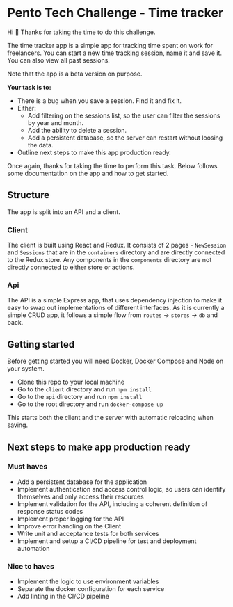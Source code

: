 # Pento Tech Challenge - Time tracker

Hi 👋
Thanks for taking the time to do this challenge.

The time tracker app is a simple app for tracking time spent on work for freelancers. You can start a new time tracking session, name it and save it.
You can also view all past sessions.

Note that the app is a beta version on purpose.

**Your task is to:**

- There is a bug when you save a session. Find it and fix it.
- Either:
  - Add filtering on the sessions list, so the user can filter the sessions by year and month.
  - Add the ability to delete a session.
  - Add a persistent database, so the server can restart without loosing the data.
- Outline next steps to make this app production ready.

Once again, thanks for taking the time to perform this task. Below follows some documentation on the app and how to get started.

## Structure

The app is split into an API and a client.

### Client

The client is built using React and Redux. It consists of 2 pages - `NewSession` and `Sessions` that are in the `containers` directory and are directly connected to the Redux store. Any components in the `components` directory are not directly connected to either store or actions.

### Api

The API is a simple Express app, that uses dependency injection to make it easy to swap out implementations of different interfaces. As it is currently a simple CRUD app, it follows a simple flow from `routes` -> `stores` -> `db` and back.

## Getting started

Before getting started you will need Docker, Docker Compose and Node on your system.

- Clone this repo to your local machine
- Go to the `client` directory and run `npm install`
- Go to the `api` directory and run `npm install`
- Go to the root directory and run `docker-compose up`

This starts both the client and the server with automatic reloading when saving.

## Next steps to make app production ready

### Must haves
- Add a persistent database for the application
- Implement authentication and access control logic, so users can identify themselves and only access their resources
- Implement validation for the API, including a coherent definition of response status codes
- Implement proper logging for the API
- Improve error handling on the Client
- Write unit and acceptance tests for both services
- Implement and setup a CI/CD pipeline for test and deployment automation

### Nice to haves
- Implement the logic to use environment variables
- Separate the docker configuration for each service
- Add linting in the CI/CD pipeline